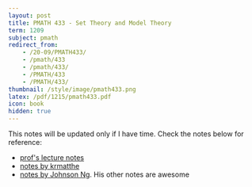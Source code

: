 ```yaml
---
layout: post
title: PMATH 433 - Set Theory and Model Theory
term: 1209
subject: pmath
redirect_from:
    - /20-09/PMATH433/
    - /pmath/433
    - /pmath/433/
    - /PMATH/433
    - /PMATH/433/
thumbnail: /style/image/pmath433.png
latex: /pdf/1215/pmath433.pdf
icon: book
hidden: true
---
```


This notes will be updated only if I have time. Check the notes below for reference:
- [prof's lecture notes](http://www.math.uwaterloo.ca/~rmoosa/pm433-notes.pdf)
- [notes by krmatthe](https://csclub.uwaterloo.ca/~krmatthe/PMATH/733/)
- [notes by Johnson Ng](https://tex.japorized.ink/PMATH733/classnotes.pdf). His other notes are awesome
